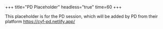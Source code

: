 +++
title="PD Placeholder"
headless="true"
time=60
+++

This placeholder is for the PD session, which will be added by PD from their platform https://cyf-pd.netlify.app/

